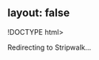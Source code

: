 layout: false
---
!DOCTYPE html>
<html>
	<head>
		<title>Redirecting to Stripwalk</title>
  		<link rel="canonical" href="http://improve.dk/stripwalk/"/>
		<meta http-equiv="content-type" content="text/html; charset=utf-8" />
		<meta http-equiv="refresh" content="0;url=http://improve.dk/stripwalk/" />
	</head>
	<body>
		Redirecting to Stripwalk...
	</body>
</html>